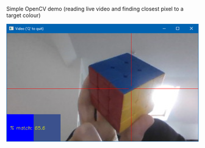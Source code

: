 Simple OpenCV demo (reading live video and finding closest pixel to a target colour)

![](webcam.png)
